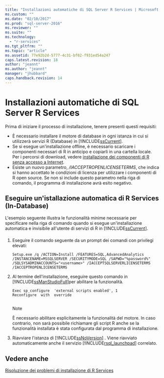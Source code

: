 ```yaml
---
title: "Installazioni automatiche di SQL Server R Services | Microsoft Docs"
ms.custom: ""
ms.date: "02/10/2017"
ms.prod: "sql-server-2016"
ms.reviewer: ""
ms.suite: ""
ms.technology: 
  - "r-services"
ms.tgt_pltfrm: ""
ms.topic: "article"
ms.assetid: 77e92b2d-5777-4c31-bf02-f931ed54a247
caps.latest.revision: 18
author: "jeannt"
ms.author: "jeannt"
manager: "jhubbard"
caps.handback.revision: 14
---
```

# Installazioni automatiche di SQL Server R Services
    
Prima di iniziare il processo di installazione, tenere presenti questi requisiti:

+ È necessario installare il motore di database in ogni istanza in cui si utilizzerà servizi R (Database) in [!INCLUDE[ssCurrent](../../includes/sscurrent-md.md)].  
+ Se si esegue un'installazione offline, è necessario scaricare i componenti necessari di R in anticipo e copiarli in una cartella locale. Per i percorsi di download, vedere [installazione dei componenti di R senza accesso a Internet](../../advanced-analytics/r-services/installing-r-components-without-internet-access.md).   
+ Esiste un nuovo parametro, */IACCEPTROPENLICENSETERMS*, che indica si hanno accettato le condizioni di licenza per utilizzare i componenti di R open source. Se non si include questo parametro nella riga di comando, il programma di installazione avrà esito negativo.  
  
## Eseguire un'istallazione automatica di R Services (In-Database)  
 L'esempio seguente illustra le funzionalità minime necessarie per specificare nella riga di comando quando si esegue un'installazione automatica e invisibile all'utente di servizi di R in [!INCLUDE[ssCurrent](../../includes/sscurrent-md.md)].  
  
###  <a name="bkmk_Unattended"></a>  
  
1.  Eseguire il comando seguente da un prompt dei comandi con privilegi elevati:  
  
    ```  
    Setup.exe /q /ACTION=Install /FEATURES=SQL,AdvancedAnalytics /INSTANCENAME=MSSQLSERVER /SECURITYMODE=SQL /SAPWD="%password%" /SQLSYSADMINACCOUNTS="<username>" /IACCEPTSQLSERVERLICENSETERMS /IACCEPTROPENLICENSETERMS  
    ```  
  
2.  Al termine dell'installazione, eseguire questo comando in [!INCLUDE[ssManStudioFull](../../includes/ssmanstudiofull-md.md)]per abilitare la funzionalità.  
  
    ```  
    Exec sp_configure  'external scripts enabled', 1  
    Reconfigure  with  override  
  
    ```  
  
    > [!NOTE]  
    >  È necessario abilitare esplicitamente la funzionalità del motore. In caso contrario, non sarà possibile richiamare gli script R anche se la funzionalità installata è stata configurata dal programma di installazione.  
  
3.  Riavviare l'istanza di [!INCLUDE[ssNoVersion](../../includes/ssnoversion-md.md)] . Viene riavviato automaticamente anche il servizio [!INCLUDE[rsql_launchpad](../../includes/rsql-launchpad-md.md)] correlato.  
  
## Vedere anche  
 [Risoluzione dei problemi di installazione di R Services](../Topic/Troubleshooting%20R%20Services%20Setup.md)  
  
  